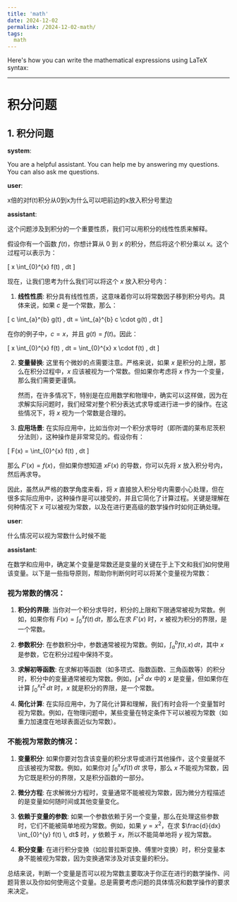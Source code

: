 ```yaml
---
title: 'math'
date: 2024-12-02
permalink: /2024-12-02-math/
tags:
  math
---
```

Here's how you can write the mathematical expressions using LaTeX syntax:

---

# 积分问题

## 1. 积分问题

**system**: 


You are a helpful assistant. You can help me by answering my questions. You can also ask me questions.


**user**: 


x倍的对f(t)积分从0到x为什么可以吧前边的x放入积分号里边


**assistant**: 


这个问题涉及到积分的一个重要性质，我们可以用积分的线性性质来解释。

假设你有一个函数 $f(t)$，你想计算从 $0$ 到 $x$ 的积分，然后将这个积分乘以 $x$。这个过程可以表示为：

\[ x \int_{0}^{x} f(t) \, dt \]

现在，让我们思考为什么我们可以将这个 $x$ 放入积分号内：

1. **线性性质**: 积分具有线性性质，这意味着你可以将常数因子移到积分号内。具体来说，如果 $c$ 是一个常数，那么：

\[ c \int_{a}^{b} g(t) \, dt = \int_{a}^{b} c \cdot g(t) \, dt \]

   在你的例子中，$c = x$，并且 $g(t) = f(t)$。因此：

\[ x \int_{0}^{x} f(t) \, dt = \int_{0}^{x} x \cdot f(t) \, dt \]

2. **变量替换**: 这里有个微妙的点需要注意。严格来说，如果 $x$ 是积分的上限，那么在积分过程中，$x$ 应该被视为一个常数。但如果你考虑将 $x$ 作为一个变量，那么我们需要更谨慎。

   然而，在许多情况下，特别是在应用数学和物理中，确实可以这样做，因为在求解实际问题时，我们经常对整个积分表达式求导或进行进一步的操作。在这些情况下，将 $x$ 视为一个常数是合理的。

3. **应用场景**: 在实际应用中，比如当你对一个积分求导时（即所谓的莱布尼茨积分法则），这种操作是非常常见的。假设你有：

\[ F(x) = \int_{0}^{x} f(t) \, dt \]

   那么 $F'(x) = f(x)$，但如果你想知道 $xF(x)$ 的导数，你可以先将 $x$ 放入积分号内，然后再求导。

因此，虽然从严格的数学角度来看，将 $x$ 直接放入积分号内需要小心处理，但在很多实际应用中，这种操作是可以接受的，并且它简化了计算过程。关键是理解在何种情况下 $x$ 可以被视为常数，以及在进行更高级的数学操作时如何正确处理。


**user**: 


什么情况可以视为常数什么时候不能

**assistant**: 


在数学和应用中，确定某个变量是常数还是变量的关键在于上下文和我们如何使用该变量。以下是一些指导原则，帮助你判断何时可以将某个变量视为常数：

### 视为常数的情况：

1. **积分的界限**: 当你对一个积分求导时，积分的上限和下限通常被视为常数。例如，如果你有 $F(x) = \int_{0}^{x} f(t) \, dt$，那么在求 $F'(x)$ 时，$x$ 被视为积分的界限，是一个常数。

2. **参数积分**: 在参数积分中，参数通常被视为常数。例如，$\int_{a}^{b} f(t, x) \, dt$，其中 $x$ 是参数，它在积分过程中保持不变。

3. **求解初等函数**: 在求解初等函数（如多项式、指数函数、三角函数等）的积分时，积分中的变量通常被视为常数。例如，$\int x^2 \, dx$ 中的 $x$ 是变量，但如果你在计算 $\int_0^x t^2 \, dt$ 时，$x$ 就是积分的界限，是一个常数。

4. **简化计算**: 在实际应用中，为了简化计算和理解，我们有时会将一个变量暂时视为常数。例如，在物理问题中，某些变量在特定条件下可以被视为常数（如重力加速度在地球表面近似为常数）。

### 不能视为常数的情况：

1. **变量积分**: 如果你要对包含该变量的积分求导或进行其他操作，这个变量就不应该被视为常数。例如，如果你对 $\int_{0}^{x} x f(t) \, dt$ 求导，那么 $x$ 不能视为常数，因为它既是积分的界限，又是积分函数的一部分。

2. **微分方程**: 在求解微分方程时，变量通常不能被视为常数，因为微分方程描述的是变量如何随时间或其他变量变化。

3. **依赖于变量的参数**: 如果一个参数依赖于另一个变量，那么在处理这些参数时，它们不能被简单地视为常数。例如，如果 $y = x^2$，在求 $\frac{d}{dx} \int_{0}^{y} f(t) \, dt$ 时，$y$ 依赖于 $x$，所以不能简单地将 $y$ 视为常数。

4. **积分变量**: 在进行积分变换（如拉普拉斯变换、傅里叶变换）时，积分变量本身不能被视为常数，因为变换通常涉及对该变量的积分。

总结来说，判断一个变量是否可以视为常数主要取决于你正在进行的数学操作、问题背景以及你如何使用这个变量。总是需要考虑问题的具体情况和数学操作的要求来决定。
